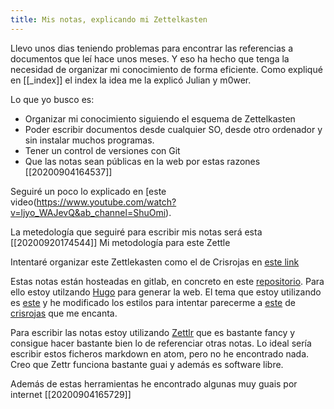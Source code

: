 ```yaml
---
title: Mis notas, explicando mi Zettelkasten
---
```


Llevo unos dias teniendo problemas para encontrar las referencias a documentos que leí hace unos meses. Y eso ha hecho que tenga la necesidad de organizar mi conocimiento de forma eficiente. Como expliqué en [[_index]] el index la idea me la explicó Julian y m0wer.

Lo que yo busco es:
* Organizar mi conocimiento siguiendo el esquema de Zettelkasten
* Poder escribir documentos desde cualquier SO, desde otro ordenador y sin instalar muchos programas.
* Tener un control de versiones con Git
* Que las notas sean públicas en la web por estas razones [[20200904164537]]

Seguiré un poco lo explicado en [este video(https://www.youtube.com/watch?v=ljyo_WAJevQ&ab_channel=ShuOmi).

La metedología que seguiré para escribir mis notas será esta [[20200920174544]] Mi metodología para este Zettle

Intentaré organizar este Zettlekasten como el de Crisrojas en [este link](https://www.crisrojas.com/notes/)

Estas notas están hosteadas en gitlab, en concreto en este [repositorio](https://gitlab.com/acien101/acien101.gitlab.io). Para ello estoy utilzando [Hugo](https://gohugo.io/) para generar la web. El tema que estoy utilizando es [este](https://github.com/crisrojas/zettels) y he modificado los estilos para intentar parecerme a [este](https://www.crisrojas.com/notes/) de [crisrojas](https://github.com/crisrojas) que me encanta.

Para escribir las notas estoy utilizando [Zettlr](https://www.zettlr.com/) que es bastante fancy y consigue hacer bastante bien lo de referenciar otras notas. Lo ideal sería escribir estos ficheros markdown en atom, pero no he encontrado nada. Creo que Zettr funciona bastante guai y además es software libre.

Además de estas herramientas he encontrado algunas muy guais por internet [[20200904165729]]